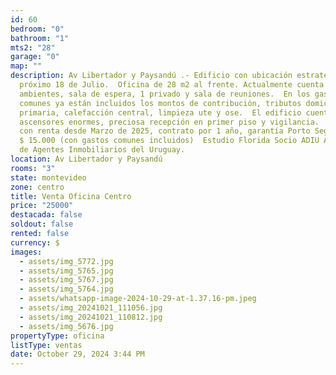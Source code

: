 ```yaml
---
id: 60
bedroom: "0"
bathroom: "1"
mts2: "28"
garage: "0"
map: ""
description: Av Libertador y Paysandú .- Edificio con ubicación estratégica
  próximo 18 de Julio.  Oficina de 28 m2 al frente. Actualmente cuenta con 3
  ambientes, sala de espera, 1 privado y sala de reuniones.  En los gastos
  comunes ya están incluidos los montos de contribución, tributos domiciliarios,
  primaria, calefacción central, limpieza ute y ose.  El edificio cuenta con 2
  ascensores enormes, preciosa recepción en primer piso y vigilancia.  Se vende
  con renta desde Marzo de 2025, contrato por 1 año, garantía Porto Seguro. por
  $ 15.000 (con gastos comunes incluidos)  Estudio Florida Socio ADIU Asociación
  de Agentes Inmobiliarios del Uruguay.
location: Av Libertador y Paysandú
rooms: "3"
state: montevideo
zone: centro
title: Venta Oficina Centro
price: "25000"
destacada: false
soldout: false
rented: false
currency: $
images:
  - assets/img_5772.jpg
  - assets/img_5765.jpg
  - assets/img_5767.jpg
  - assets/img_5764.jpg
  - assets/whatsapp-image-2024-10-29-at-1.37.16-pm.jpeg
  - assets/img_20241021_111056.jpg
  - assets/img_20241021_110812.jpg
  - assets/img_5676.jpg
propertyType: oficina
listType: ventas
date: October 29, 2024 3:44 PM
---
```

